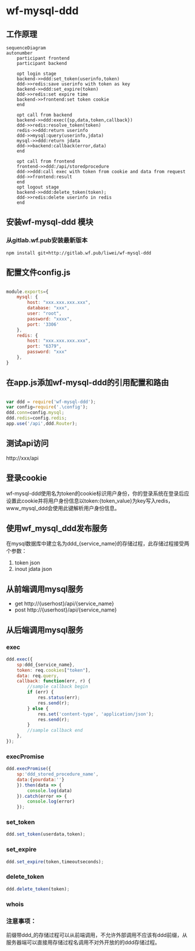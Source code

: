 # wf-mysql-ddd



## 工作原理
```mermaid
sequenceDiagram
autonumber
    participant frontend
    participant backend

    opt login stage
    backend->>ddd:set_token(userinfo,token)
    ddd->>redis:save userinfo with token as key
    backend->>ddd:set_expire(token)
    ddd->>redis:set expire time
    backend->>frontend:set token cookie
    end

    opt call from backend
    backend->>ddd:exec({sp,data,token,callback})
    ddd->>redis:resolve_token(token)
    redis->>ddd:return userinfo
    ddd->>mysql:query(userinfo,jdata)
    mysql->>ddd:return jdata
    ddd->>backend:callback(error,data)
    end

    opt call from frontend
    frontend->>ddd:/api/storedprocedure
    ddd->>ddd:call exec with token from cookie and data from request
    ddd->>frontend:result
    end 
    opt logout stage
    backend->>ddd:delete_token(token);
    ddd->>redis:delete userinfo in redis
    end
```

## 安装wf-mysql-ddd 模块

### 从gitlab.wf.pub安装最新版本
```shell
npm install git+http://gitlab.wf.pub/liwei/wf-mysql-ddd
```

## 配置文件config.js
``` javascript

module.exports={
    mysql: {
        host: "xxx.xxx.xxx.xxx",
        database: "xxx",
        user: "root",
        password: "xxxx",
        port: '3306'
    },
    redis: {
        host: "xxx.xxx.xxx.xxx",
        port: "6379",
        password: "xxx"
    },
}

```


## 在app.js添加wf-mysql-ddd的引用配置和路由

``` javascript

var ddd = require('wf-mysql-ddd');
var config=require('.\config');
ddd.conn=config.mysql;
ddd.redis=config.redis;
app.use('/api',ddd.Router);

```

## 测试api访问

http://xxx/api


## 登录cookie

wf-mysql-ddd使用名为token的cookie标识用户身份，你的登录系统在登录后应设置此cookie并将用户身份信息以token:{token_value}为key写入redis，www_mysql_ddd会使用此键解析用户身份信息。

## 使用wf_mysql_ddd发布服务

在mysql数据库中建立名为ddd_{service_name}的存储过程，此存储过程接受两个参数：

1. token json
2. inout jdata json


## 从前端调用mysql服务

* get http://{userhost}/api/{service_name}
* post http://{userhost}/api/{service_name}

## 从后端调用mysql服务

### exec
```javascript
ddd.exec({
    sp:ddd_{service_name},
    token: req.cookies["token"],
    data: req.query,
    callback: function(err, r) {
        //sample callback begin
        if (err) {
            res.status(err);
            res.send(r);
        } else {
            res.set('content-type', 'application/json');
            res.send(r);
        }
        //sample callback end
    },
});
```
### execPromise
```javascript
ddd.execPromise({
    sp:'ddd_stored_procedure_name',
    data:{yourdata:''}
    }).then(data => {
        console.log(data)
    }).catch(error => {
        console.log(error)
    });
```

### set_token
```javascript
ddd.set_token(userdata,token);

```
### set_expire
```javascript
ddd.set_expire(token,timeoutseconds);

```

### delete_token
```javascript
ddd.delete_token(token);
```
### whois

###



### 注意事项：

前缀带ddd_的存储过程可以从前端调用，不允许外部调用不应该有ddd前缀，从服务器端可以直接用存储过程名调用不对外开放的的ddd存储过程。


